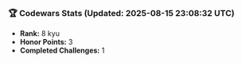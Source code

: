 ### 🏆 Codewars Stats (Updated: 2025-08-15 23:08:32 UTC)

- **Rank:** 8 kyu
- **Honor Points:** 3
- **Completed Challenges:** 1
